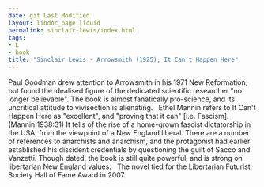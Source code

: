 ```yaml
---
date: git Last Modified
layout: libdoc_page.liquid
permalink: sinclair-lewis/index.html
tags:
- L
- book
title: "Sinclair Lewis - Arrowsmith (1925); It Can't Happen Here"
---
```


Paul Goodman drew attention to Arrowsmith in his  1971 New Reformation, but found the idealised figure of the dedicated  scientific researcher "no longer believable". The book is almost fanatically  pro-science, and its uncritical attitude to vivisection is alienating.
 
Ethel Mannin refers to It Can't Happen  Here as "excellent", and "proving that it can" [i.e. Fascism]. (Mannin  1938:31) It tells of the rise of a home-grown fascist dictatorship in the USA,  from the viewpoint of a New England liberal. There are a number of references to  anarchists and anarchism, and the protagonist had earlier established his  dissident credentials by questioning the guilt of Sacco and Vanzetti. Though  dated, the book is still quite powerful, and is strong on libertarian New  England values.
 
The novel tied for the Libertarian Futurist Society Hall of Fame Award  in 2007.